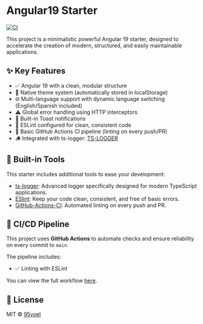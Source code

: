 # Angular19 Starter

[![CI](https://github.com/95yoel/Angular19-starter/actions/workflows/ci.yml/badge.svg)](https://github.com/95yoel/Angular19-starter/actions/workflows/ci.yml)

This project is a minimalistic powerful Angular 19 starter, designed to accelerate the creation of modern, structured, and easily maintainable applications.

## ✨ Key Features

- ✅ Angular 19 with a clean, modular structure
- 🎨 Native theme system (automatically stored in localStorage)
- 🌐 Multi-language support with dynamic language switching (English/Spanish included)
- ⚠️ Global error handling using HTTP interceptors
- 🔔 Built-in Toast notifications
- 🚧 ESLint configured for clean, consistent code
- 📝 Basic GitHub Actions CI pipeline (linting on every push/PR)
- 🪵 Integrated with ts-logger: [TS-LOGGER](https://github.com/95yoel/ts-logger/)

## 🧰 Built-in Tools

This starter includes additional tools to ease your development:
- [ts-logger](https://github.com/95yoel/ts-logger/): Advanced logger specifically designed for modern TypeScript applications.
- [ESlint](https://eslint.org/): Keep your code clean, consistent, and free of basic errors.
- [GitHub-Actions-CI](https://github.com/features/actions/): Automated linting on every push and PR.

## 🚀 CI/CD Pipeline

This project uses **GitHub Actions** to automate checks and ensure reliability on every commit to `main`.

The pipeline includes:

- ✅ Linting with ESLint


You can view the full workflow [here](https://github.com/Angular19-starter/ts-logger/actions/workflows/pipeline.yml).

## 📄 License

MIT © [95yoel](https://github.com/95yoel)
